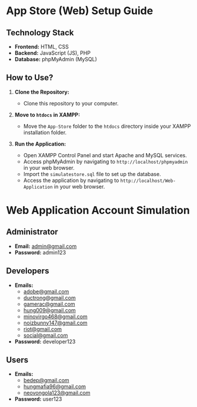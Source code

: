 # App Store (Web) Setup Guide

## Technology Stack
- **Frontend:** HTML, CSS
- **Backend:** JavaScript (JS), PHP
- **Database:** phpMyAdmin (MySQL)

## How to Use?
1. **Clone the Repository:**
   - Clone this repository to your computer.

2. **Move to `htdocs` in XAMPP:**
   - Move the `App-Store` folder to the `htdocs` directory inside your XAMPP installation folder.

3. **Run the Application:**
   - Open XAMPP Control Panel and start Apache and MySQL services.
   - Access phpMyAdmin by navigating to `http://localhost/phpmyadmin` in your web browser.
   - Import the `simulatestore.sql` file to set up the database.
   - Access the application by navigating to `http://localhost/Web-Application` in your web browser.



# Web Application Account Simulation
## Administrator
- **Email:** admin@gmail.com
- **Password:** admin123

## Developers
- **Emails:**
  - adobe@gmail.com
  - ductrong@gmail.com
  - gamerac@gmail.com
  - hung009@gmail.com
  - minovirgo468@gmail.com
  - noizbunny147@gmail.com
  - riot@gmail.com
  - social@gmail.com
- **Password:** developer123

## Users
- **Emails:**
  - bedep@gmail.com
  - hungmafia96@gmail.com
  - neovongola123@gmail.com
- **Password:** user123
